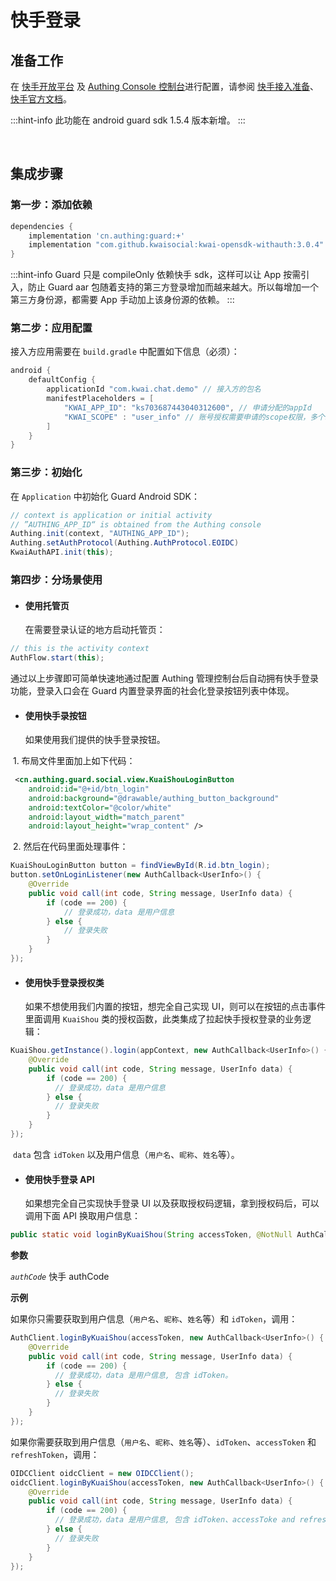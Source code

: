 # 快手登录

<LastUpdated/>

## 准备工作

在 [快手开放平台](https://open.kuaishou.com/platform) 及 [Authing Console 控制台](https://authing.cn/)进行配置，请参阅 [快手接入准备](../../../guides/connections/social/kuaishou-mobile/README.md)、[快手官方文档](https://open.kuaishou.com/platform/openApi?menu=11)。

:::hint-info
此功能在 android guard sdk 1.5.4 版本新增。
:::

<br>

## 集成步骤

### 第一步：添加依赖

```groovy
dependencies {
    implementation 'cn.authing:guard:+'
    implementation "com.github.kwaisocial:kwai-opensdk-withauth:3.0.4"
}
```

:::hint-info
Guard 只是 compileOnly 依赖快手 sdk，这样可以让 App 按需引入，防止 Guard aar 包随着支持的第三方登录增加而越来越大。所以每增加一个第三方身份源，都需要 App 手动加上该身份源的依赖。
:::

### 第二步：应用配置

接入方应用需要在 `build.gradle` 中配置如下信息（必须）：

```groovy
android {
    defaultConfig {
        applicationId "com.kwai.chat.demo" // 接入方的包名
        manifestPlaceholders = [
            "KWAI_APP_ID": "ks703687443040312600", // 申请分配的appId
            "KWAI_SCOPE" : "user_info" // 账号授权需要申请的scope权限，多个scope可以使用","分割，代表需要用户授权什么能力
        ]
    }
}
```

### 第三步：初始化

在 `Application` 中初始化 Guard Android SDK：

```java
// context is application or initial activity
// ”AUTHING_APP_ID“ is obtained from the Authing console
Authing.init(context, "AUTHING_APP_ID");
Authing.setAuthProtocol(Authing.AuthProtocol.EOIDC)
KwaiAuthAPI.init(this);
```


### 第四步：分场景使用

- #### 使用托管页
  在需要登录认证的地方启动托管页：
```java
// this is the activity context
AuthFlow.start(this);
```

通过以上步骤即可简单快速地通过配置 Authing 管理控制台后自动拥有快手登录功能，登录入口会在 Guard 内置登录界面的社会化登录按钮列表中体现。

- #### 使用快手录按钮
    如果使用我们提供的快手登录按钮。

​		1. 布局文件里面加上如下代码：

```xml
 <cn.authing.guard.social.view.KuaiShouLoginButton
    android:id="@+id/btn_login"
    android:background="@drawable/authing_button_background"
    android:textColor="@color/white"
    android:layout_width="match_parent"
    android:layout_height="wrap_content" />
```

​		2. 然后在代码里面处理事件：

```java
KuaiShouLoginButton button = findViewById(R.id.btn_login);
button.setOnLoginListener(new AuthCallback<UserInfo>() {
    @Override
    public void call(int code, String message, UserInfo data) {
      	if (code == 200) {
        	// 登录成功，data 是用户信息
       	} else {
        	// 登录失败
      	}
    }
});
```

- #### 使用快手登录授权类
  如果不想使用我们内置的按钮，想完全自己实现 UI，则可以在按钮的点击事件里面调用 `KuaiShou` 类的授权函数，此类集成了拉起快手授权登录的业务逻辑：

```java
KuaiShou.getInstance().login(appContext, new AuthCallback<UserInfo>() {
    @Override
    public void call(int code, String message, UserInfo data) {
        if (code == 200) {
          // 登录成功，data 是用户信息
        } else {
          // 登录失败
        }
    }
});
```

​	`data` 包含 `idToken` 以及用户信息（`用户名`、`昵称`、`姓名`等）。

- #### 使用快手登录 API 

  如果想完全自己实现快手登录 UI 以及获取授权码逻辑，拿到授权码后，可以调用下面 API 换取用户信息：

```java
public static void loginByKuaiShou(String accessToken, @NotNull AuthCallback<UserInfo> callback)
```

**参数**

*`authCode`* 快手 authCode

**示例**

如果你只需要获取到用户信息（`用户名`、`昵称`、`姓名`等）和 `idToken`，调用：

```java
AuthClient.loginByKuaiShou(accessToken, new AuthCallback<UserInfo>() {
    @Override
    public void call(int code, String message, UserInfo data) {
        if (code == 200) {
          // 登录成功，data 是用户信息, 包含 idToken。
        } else {
          // 登录失败
        }
    }
});
```

如果你需要获取到用户信息（`用户名`、`昵称`、`姓名`等）、`idToken`、`accessToken` 和 `refreshToken`，调用：

```java
OIDCClient oidcClient = new OIDCClient();
oidcClient.loginByKuaiShou(accessToken, new AuthCallback<UserInfo>() {
    @Override
    public void call(int code, String message, UserInfo data) {
        if (code == 200) {
          // 登录成功，data 是用户信息, 包含 idToken、accessToke and refreshToken。
        } else {
          // 登录失败
        }
    }
});
```

